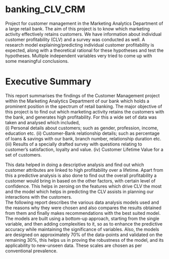 # banking_CLV_CRM
Project for customer management in the Marketing Analytics Department of a large retail bank.  The aim of this project is to know which marketing activity effectively retains customers. We have information about individual customer profitability (CLV) and a survey was conducted as well.  A research model explaining/predicting individual customer profitability is expected, along with a theoretical rational for these hypotheses and test the hypotheses. Multiple independent variables very tried to come up with some meaningful conclusions. 

# Executive Summary 
This report summarises the findings of the Customer Management project within the Marketing Analytics Department of our bank which holds a prominent position in the spectrum of retail banking.  The major objective of this project is to find out which marketing activity retains the customers with the bank, and generates high profitability. For this a wide set of data was taken and analysed which included,  
(i) Personal details about customers; such as gender, profession, income, education etc. 
(ii) Customer-Bank relationship details; such as percentage of loans & savings with our bank, branch number, relationship duration etc. 
(iii) Results of a specially drafted survey with questions relating to customer’s satisfaction, loyalty and value. 
(iv) Customer Lifetime Value for a set of customers. 

This data helped in doing a descriptive analysis and find out which customer attributes are linked to high profitability over a lifetime. Apart from this a predictive analysis is also done to find out the overall profitability a customer would bring in based on the other factors, with certain level of confidence. This helps in zeroing on the features which drive CLV the most and the model which helps in predicting the CLV assists in planning our interactions with the customers.  
The following report describes the various data analysis models used and the reasons why they were chosen and also compares the results obtained from them and finally makes recommendations with the best suited model.  
The models are built using a bottom-up approach, starting from the single variable, and then adding complexities to it, so as to enhance the predictive accuracy while maintaining the significance of variables. 
Also, the models are designed on approximately 70% of the data-points and validated on the remaining 30%, this helps us in proving the robustness of the model, and its applicability to new-unseen data. These scales are chosen as per conventional prevalence. 

